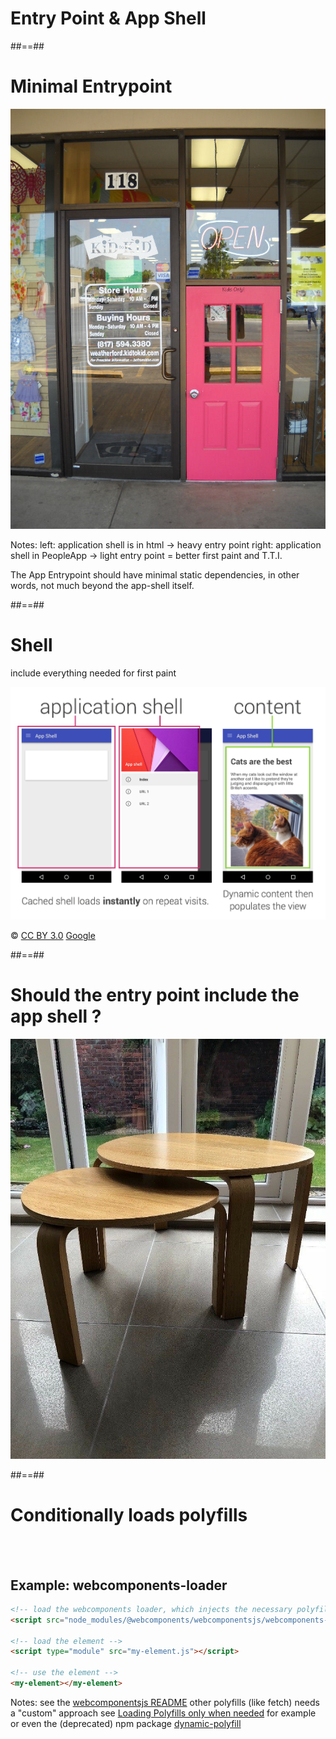 <!-- .slide: class="transition-white fire-bg-blue fire-specific-slide" data-background="css/theme/legacy/images/background_blue.png" -->

# Entry Point & App Shell

##==##

# Minimal Entrypoint

![center h-800](./assets/images/PRPL/small-door.jpg)

Notes:
left: application shell is in html -> heavy entry point
right: application shell in PeopleApp -> light entry point = better first paint and T.T.I.

The App Entrypoint should have minimal static dependencies, in other words, not much beyond the app-shell itself.

##==##

# Shell

include everything needed for first paint

![center h-800](./assets/images/app_shell.png)

© [CC BY 3.0](https://creativecommons.org/licenses/by/3.0/) [Google](https://developers.google.com/web/fundamentals/architecture/app-shell)
<!-- .element class="copyright" -->

##==##

# Should the entry point include the app shell ? 

![center h-800](./assets/images/PRPL/nested-tables.jpg)

##==##

<!-- .slide: class="flex-row"-->

# Conditionally loads polyfills

<br><br>

## Example: webcomponents-loader

```html
<!-- load the webcomponents loader, which injects the necessary polyfill bundle -->
<script src="node_modules/@webcomponents/webcomponentsjs/webcomponents-loader.js"></script>

<!-- load the element -->
<script type="module" src="my-element.js"></script>

<!-- use the element -->
<my-element></my-element>
```

Notes:
see the [webcomponentsjs README](https://github.com/webcomponents/webcomponentsjs#using-webcomponents-loaderjs)
other polyfills (like fetch) needs a "custom" approach
see [Loading Polyfills only when needed](https://philipwalton.com/articles/loading-polyfills-only-when-needed/) for example
or even the (deprecated) npm package [dynamic-polyfill](https://github.com/PascalAOMS/dynamic-polyfill)
